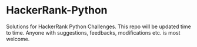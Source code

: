 # HackerRank-Python
Solutions for HackerRank Python Challenges. This repo will be updated time to time. Anyone with suggestions, feedbacks, modifications etc. is most welcome.
